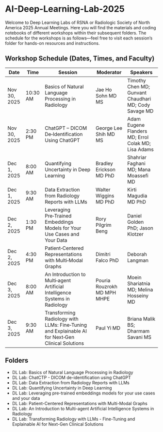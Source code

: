 # AI-Deep-Learning-Lab-2025

Welcome to Deep Learning Labs of RSNA or Radiologic Society of North America 2025 Annual Meetings. Here you will find the materials and coding notebooks of different workshops within their subsequent folders. The schedule for the workshops is as follows—feel free to visit each session’s folder for hands-on resources and instructions.

## Workshop Schedule (Dates, Times, and Faculty)

| Date         | Time     | Session                                                                                          | Moderator                   | Speakers                                              |
| ------------ | -------- | ------------------------------------------------------------------------------------------------ | --------------------------- | ----------------------------------------------------- |
| Nov 30, 2025 | 10:30 AM | Basics of Natural Language Processing in Radiology                                               | Jae Ho Sohn MD MS           | Timothy Chen MD; Gunvant Chaudhari MD; Cody Savage MD |
| Nov 30, 2025 | 2:30 PM  | ChatGPT – DICOM De‑Identification Using ChatGPT                                                  | George Lee Shih MD MS       | Adam Eugene Flanders MD; Errol Colak MD; Lisa Adams   |
| Dec 1, 2025  | 8:00 AM  | Quantifying Uncertainty in Deep Learning                                                         | Bradley Erickson MD PhD     | Shahriar Faghani MD; Mana Moassefi MD                 |
| Dec 1, 2025  | 9:30 AM  | Data Extraction from Radiology Reports with LLMs                                                 | Walter Wiggins MD PhD       | Kirti Magudia MD PhD                                  |
| Dec 2, 2025  | 1:30 PM  | Leveraging Pre‑Trained Embeddings Models for Your Use Cases and Your Data                        | Rory Pilgrim Beng           | Daniel Golden PhD; Jason Klotzer                      |
| Dec 2, 2025  | 4:30 PM  | Patient‑Centered Representations with Multi‑Modal Graphs                                         | Dimitri Falco PhD           | Deborah Langman                                       |
| Dec 3, 2025  | 8:00 AM  | An Introduction to Multi‑agent Artificial Intelligence Systems in Radiology                      | Pouria Rouzrokh MD MPH MHPE | Moein Shariatnia MD; Melina Hosseiny MD               |
| Dec 3, 2025  | 9:30 AM  | Transforming Radiology with LLMs: Fine‑Tuning and Explainable AI for Next‑Gen Clinical Solutions | Paul Yi MD                  | Briana Malik BS; Dharmam Savani MS                    |

## Folders

- DL Lab: Basics of Natural Language Processing in Radiology
- DL Lab: ChatCTP - DICOM de-identification using ChatGPT
- DL Lab: Data Extraction from Radiology Reports with LLMs
- DL Lab: Quantifying Uncertainty in Deep Learning
- DL Lab: Leveraging pre-trained embeddings models for your use cases and your data
- DL Lab: Patient-Centered Representations with Multi-Modal Graphs
- DL Lab: An Introduction to Multi-agent Artificial Intelligence Systems in Radiology
- DL Lab: Transforming Radiology with LLMs - Fine-Tuning and Explainable AI for Next-Gen Clinical Solutions
